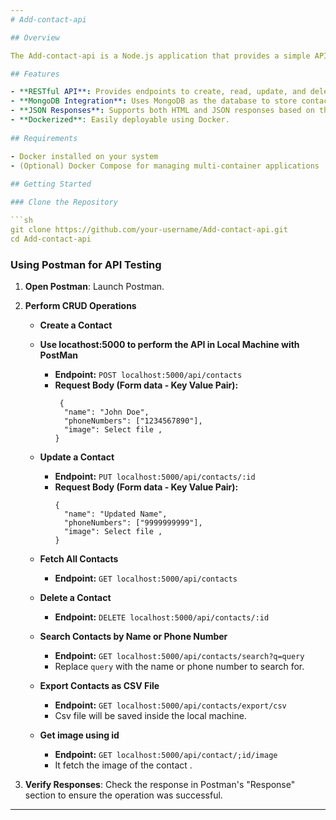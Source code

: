 ```yaml
---
# Add-contact-api

## Overview

The Add-contact-api is a Node.js application that provides a simple API for managing contacts. It uses MongoDB for data storage and supports both JSON responses. This Docker image packages the Add-contact-api and makes it easy to deploy the application in any environment that supports Docker.

## Features

- **RESTful API**: Provides endpoints to create, read, update, and delete contacts.
- **MongoDB Integration**: Uses MongoDB as the database to store contact information.
- **JSON Responses**: Supports both HTML and JSON responses based on the request headers.
- **Dockerized**: Easily deployable using Docker.
  
## Requirements

- Docker installed on your system
- (Optional) Docker Compose for managing multi-container applications
  
## Getting Started

### Clone the Repository

```sh
git clone https://github.com/your-username/Add-contact-api.git
cd Add-contact-api
```

### Using Postman for API Testing

1. **Open Postman**: Launch Postman.
   
2. **Perform CRUD Operations**

   - **Create a Contact**
   - **Use locathost:5000 to perform the API in Local Machine with PostMan**
     - **Endpoint:** `POST localhost:5000/api/contacts`
     - **Request Body (Form data - Key Value Pair):**
       ```
        {
         "name": "John Doe",
         "phoneNumbers": ["1234567890"],
         "image": Select file ,
       }
       ```
       
   - **Update a Contact**
     - **Endpoint:** `PUT localhost:5000/api/contacts/:id`
     - **Request Body (Form data - Key Value Pair):**
       ```
       {
         "name": "Updated Name",
         "phoneNumbers": ["9999999999"],
         "image": Select file ,
       }
       ```
       
   - **Fetch All Contacts**
     - **Endpoint:** `GET localhost:5000/api/contacts`
    
    - **Delete a Contact**
      - **Endpoint:** `DELETE localhost:5000/api/contacts/:id`
      
   - **Search Contacts by Name or Phone Number**
     - **Endpoint:** `GET localhost:5000/api/contacts/search?q=query`
     - Replace `query` with the name or phone number to search for.
       
   - **Export Contacts as CSV File**
     - **Endpoint:** `GET localhost:5000/api/contacts/export/csv`
     - Csv file will be saved inside the local machine.

   - **Get image using id**
     - **Endpoint:** `GET localhost:5000/api/contact/;id/image`
     - It fetch the image of the contact .
      
3. **Verify Responses**: Check the response in Postman's "Response" section to ensure the operation was successful.



---
```

